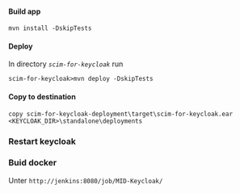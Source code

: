 #### Build app

`mvn install -DskipTests
`
#### Deploy

In directory _`scim-for-keycloak`_ run

`scim-for-keycloak>mvn deploy -DskipTests`

#### Copy to destination

`copy scim-for-keycloak-deployment\target\scim-for-keycloak.ear <KEYCLOAK_DIR>\standalone\deployments`

### Restart keycloak

### Buid docker
Unter `http://jenkins:8080/job/MID-Keycloak/`
